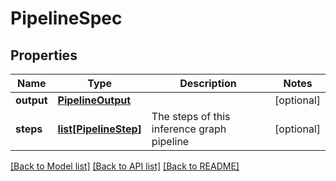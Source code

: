 # PipelineSpec

## Properties
Name | Type | Description | Notes
------------ | ------------- | ------------- | -------------
**output** | [**PipelineOutput**](PipelineOutput.md) |  | [optional] 
**steps** | [**list[PipelineStep]**](PipelineStep.md) | The steps of this inference graph pipeline | [optional] 

[[Back to Model list]](../README.md#documentation-for-models) [[Back to API list]](../README.md#documentation-for-api-endpoints) [[Back to README]](../README.md)



